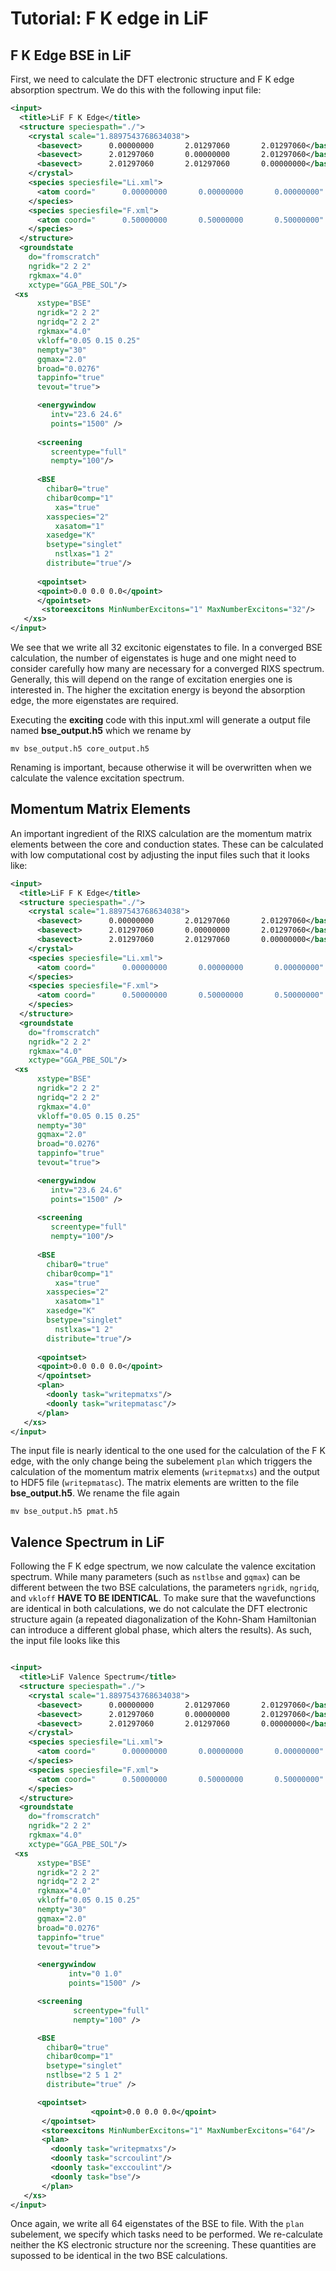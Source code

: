 Tutorial: F K edge in LiF
============================================================================

F K Edge BSE in LiF
------------------------------------------------------------------------------
First, we need to calculate the DFT electronic structure and F K edge absorption
spectrum. We do this with the following input file:

```xml
<input>
  <title>LiF F K Edge</title>
  <structure speciespath="./">
    <crystal scale="1.8897543768634038">
      <basevect>      0.00000000       2.01297060       2.01297060</basevect>
      <basevect>      2.01297060       0.00000000       2.01297060</basevect>
      <basevect>      2.01297060       2.01297060       0.00000000</basevect>
    </crystal>
    <species speciesfile="Li.xml">
      <atom coord="      0.00000000       0.00000000       0.00000000" />
    </species>
    <species speciesfile="F.xml">
      <atom coord="      0.50000000       0.50000000       0.50000000" />
    </species>
  </structure>
  <groundstate
    do="fromscratch"
    ngridk="2 2 2"
    rgkmax="4.0"
    xctype="GGA_PBE_SOL"/>
 <xs
      xstype="BSE"
      ngridk="2 2 2"
      ngridq="2 2 2"
      rgkmax="4.0" 
      vkloff="0.05 0.15 0.25"
      nempty="30" 
      gqmax="2.0" 
      broad="0.0276"
      tappinfo="true"
      tevout="true">

      <energywindow 
         intv="23.6 24.6" 
         points="1500" />
 
      <screening 
         screentype="full" 
         nempty="100"/>
 
      <BSE 
        chibar0="true"
        chibar0comp="1"
	      xas="true"
        xasspecies="2"
	      xasatom="1"
        xasedge="K"
        bsetype="singlet" 
	      nstlxas="1 2"
        distribute="true"/>
 
      <qpointset>
      <qpoint>0.0 0.0 0.0</qpoint>
      </qpointset>
       <storeexcitons MinNumberExcitons="1" MaxNumberExcitons="32"/>
   </xs>
</input>
```

We see that we write all 32 excitonic eigenstates to file. In a converged BSE
calculation, the number of eigenstates is huge and one might need to consider
carefully how many are necessary for a converged RIXS spectrum. Generally, this
will depend on the range of excitation energies one is interested in. The higher
the excitation energy is beyond the absorption edge, the more eigenstates are
required.

Executing the **exciting** code with this input.xml will generate a output file
named **bse_output.h5** which we rename by

```
mv bse_output.h5 core_output.h5
```

Renaming is important, because otherwise it will be overwritten when we
calculate the valence excitation spectrum.

Momentum Matrix Elements
------------------------------------------------------------------------------
An important ingredient of the RIXS calculation are the momentum matrix elements
between the core and conduction states. These can be calculated with low
computational cost by adjusting the input files such that it looks like:

```xml
<input>
  <title>LiF F K Edge</title>
  <structure speciespath="./">
    <crystal scale="1.8897543768634038">
      <basevect>      0.00000000       2.01297060       2.01297060</basevect>
      <basevect>      2.01297060       0.00000000       2.01297060</basevect>
      <basevect>      2.01297060       2.01297060       0.00000000</basevect>
    </crystal>
    <species speciesfile="Li.xml">
      <atom coord="      0.00000000       0.00000000       0.00000000" />
    </species>
    <species speciesfile="F.xml">
      <atom coord="      0.50000000       0.50000000       0.50000000" />
    </species>
  </structure>
  <groundstate
    do="fromscratch"
    ngridk="2 2 2"
    rgkmax="4.0"
    xctype="GGA_PBE_SOL"/>
 <xs
      xstype="BSE"
      ngridk="2 2 2"
      ngridq="2 2 2"
      rgkmax="4.0" 
      vkloff="0.05 0.15 0.25"
      nempty="30" 
      gqmax="2.0" 
      broad="0.0276"
      tappinfo="true"
      tevout="true">

      <energywindow 
         intv="23.6 24.6" 
         points="1500" />
 
      <screening 
         screentype="full" 
         nempty="100"/>
 
      <BSE 
        chibar0="true"
        chibar0comp="1"
	      xas="true"
        xasspecies="2"
	      xasatom="1"
        xasedge="K"
        bsetype="singlet" 
	      nstlxas="1 2"
        distribute="true"/>
 
      <qpointset>
      <qpoint>0.0 0.0 0.0</qpoint>
      </qpointset>
      <plan>
        <doonly task="writepmatxs"/>
        <doonly task="writepmatasc"/>
      </plan>
   </xs>
</input>
```

The input file is nearly identical to the one used for the calculation of the F K edge,
with the only change being the subelement `plan` which triggers the calculation
of the momentum matrix elements (`writepmatxs`) and the output to HDF5 file
(`writepmatasc`). The matrix elements are written to the file **bse_output.h5**.
We rename the file again

```
mv bse_output.h5 pmat.h5
```

Valence Spectrum in LiF
------------------------------------------------------------------------------
Following the F K edge spectrum, we now calculate the valence excitation
spectrum. While many parameters (such as `nstlbse` and `gqmax`) can be different
between the two BSE calculations, the parameters `ngridk`, `ngridq`, and
`vkloff` **HAVE TO BE IDENTICAL**. To make sure that the wavefunctions are
identical in both calculations, we do not calculate the DFT electronic structure
again (a repeated diagonalization of the Kohn-Sham Hamiltonian can introduce a
different global phase, which alters the results). As such, the input file looks
like this

```xml

<input>
  <title>LiF Valence Spectrum</title>
  <structure speciespath="./">
    <crystal scale="1.8897543768634038">
      <basevect>      0.00000000       2.01297060       2.01297060</basevect>
      <basevect>      2.01297060       0.00000000       2.01297060</basevect>
      <basevect>      2.01297060       2.01297060       0.00000000</basevect>
    </crystal>
    <species speciesfile="Li.xml">
      <atom coord="      0.00000000       0.00000000       0.00000000" />
    </species>
    <species speciesfile="F.xml">
      <atom coord="      0.50000000       0.50000000       0.50000000" />
    </species>
  </structure>
  <groundstate
    do="fromscratch"
    ngridk="2 2 2"
    rgkmax="4.0"
    xctype="GGA_PBE_SOL"/>
 <xs
      xstype="BSE"
      ngridk="2 2 2"
      ngridq="2 2 2"
      rgkmax="4.0" 
      vkloff="0.05 0.15 0.25"
      nempty="30" 
      gqmax="2.0" 
      broad="0.0276"
      tappinfo="true"
      tevout="true">

      <energywindow 
             intv="0 1.0" 
             points="1500" />

      <screening 
              screentype="full" 
              nempty="100" />

      <BSE
        chibar0="true"
        chibar0comp="1"
        bsetype="singlet" 
        nstlbse="2 5 1 2"
        distribute="true" />

      <qpointset>
                  <qpoint>0.0 0.0 0.0</qpoint>
       </qpointset>
       <storeexcitons MinNumberExcitons="1" MaxNumberExcitons="64"/>
       <plan>
         <doonly task="writepmatxs"/>
         <doonly task="scrcoulint"/>
         <doonly task="exccoulint"/>
         <doonly task="bse"/>
       </plan>
   </xs>
</input>

```

Once again, we write all 64 eigenstates of the BSE to file. With the `plan`
subelement, we specify which tasks need to be performed. We re-calculate neither
the KS electronic structure nor the screening. These quantities are supossed to
be identical in the two BSE calculations.
